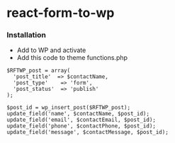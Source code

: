 # react-form-to-wp

### Installation

- Add to WP and activate
- Add this code to theme functions.php

```
$RFTWP_post = array(
  'post_title'  => $contactName,
  'post_type'    => 'form',
  'post_status'  => 'publish'
);

$post_id = wp_insert_post($RFTWP_post);
update_field('name', $contactName, $post_id);
update_field('email', $contactEmail, $post_id);
update_field('phone', $contactPhone, $post_id);
update_field('message', $contactMessage, $post_id);
```
